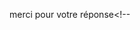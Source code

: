 merci pour votre réponse<!-- 
<script>
let panier = 0;

 
function ajouterAuPanier() {
    panier++;
    document.querySelector('#panier').innerHTML = `Panier (${panier})`;
}

+243977556498 l'événement à tous les boutons
document.querySelectorAll('.bouton').forEach(button => {
    button.addEventListener('click', ajouterAuPanier);
});
</script>
